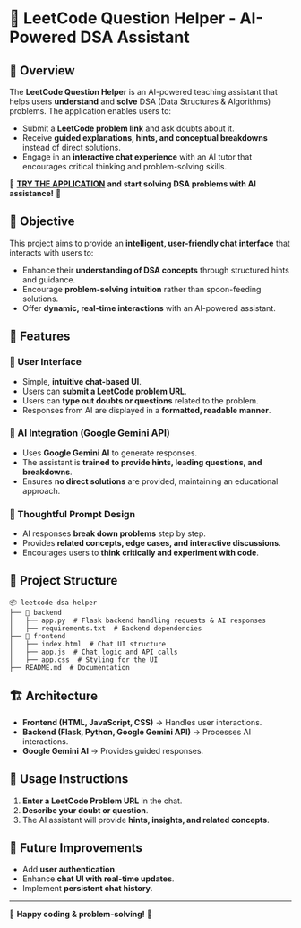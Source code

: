 # 🚀 LeetCode Question Helper - AI-Powered DSA Assistant

## 📌 Overview

The **LeetCode Question Helper** is an AI-powered teaching assistant that helps users **understand** and **solve** DSA (Data Structures & Algorithms) problems. The application enables users to:

- Submit a **LeetCode problem link** and ask doubts about it.
- Receive **guided explanations, hints, and conceptual breakdowns** instead of direct solutions.
- Engage in an **interactive chat experience** with an AI tutor that encourages critical thinking and problem-solving skills.


🚀 **[TRY THE APPLICATION](https://gpt-teaching-assistant-1.onrender.com/)** **and start solving DSA problems with AI assistance!** 🎯



## 🎯 Objective

This project aims to provide an **intelligent, user-friendly chat interface** that interacts with users to:

- Enhance their **understanding of DSA concepts** through structured hints and guidance.
- Encourage **problem-solving intuition** rather than spoon-feeding solutions.
- Offer **dynamic, real-time interactions** with an AI-powered assistant.

## 🔧 Features

### 🌟 User Interface

- Simple, **intuitive chat-based UI**.
- Users can **submit a LeetCode problem URL**.
- Users can **type out doubts or questions** related to the problem.
- Responses from AI are displayed in a **formatted, readable manner**.

### 🤖 AI Integration (Google Gemini API)

- Uses **Google Gemini AI** to generate responses.
- The assistant is **trained to provide hints, leading questions, and breakdowns**.
- Ensures **no direct solutions** are provided, maintaining an educational approach.

### 📜 Thoughtful Prompt Design

- AI responses **break down problems** step by step.
- Provides **related concepts, edge cases, and interactive discussions**.
- Encourages users to **think critically and experiment with code**.

## 📂 Project Structure

```
📦 leetcode-dsa-helper
├── 📂 backend
│   ├── app.py  # Flask backend handling requests & AI responses
│   ├── requirements.txt  # Backend dependencies
├── 📂 frontend
│   ├── index.html  # Chat UI structure
│   ├── app.js  # Chat logic and API calls
│   ├── app.css  # Styling for the UI
├── README.md  # Documentation
```


## 🏗️ Architecture

- **Frontend (HTML, JavaScript, CSS)** → Handles user interactions.
- **Backend (Flask, Python, Google Gemini API)** → Processes AI interactions.
- **Google Gemini AI** → Provides guided responses.

## 📘 Usage Instructions

1. **Enter a LeetCode Problem URL** in the chat.
2. **Describe your doubt or question**.
3. The AI assistant will provide **hints, insights, and related concepts**.

## 🎯 Future Improvements

- Add **user authentication**.
- Enhance **chat UI with real-time updates**.
- Implement **persistent chat history**.

---

🚀 **Happy coding & problem-solving!** 🎯


